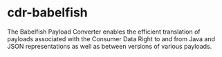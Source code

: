 # cdr-babelfish
The Babelfish Payload Converter enables the efficient translation of payloads associated with the Consumer Data Right to and from Java and JSON representations as well as between versions of various payloads.
